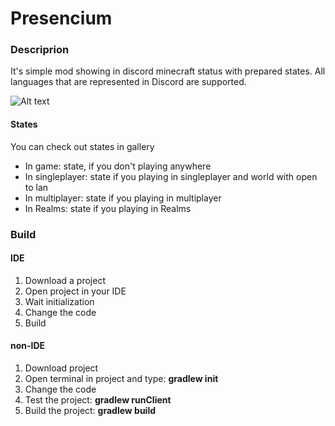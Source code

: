 # Presencium
### Descriprion
It's simple mod showing in discord minecraft status with prepared states.
All languages that are represented in Discord are supported.

![Alt text](https://cdn.modrinth.com/data/iNU1UQcw/images/ad292492d7ac969f767e59b69b5149416e02abbb.png)
#### States
You can check out states in gallery

- In game: state, if you don't playing anywhere
- In singleplayer: state if you playing in singleplayer and world with open to lan 
- In multiplayer: state if you playing in multiplayer
- In Realms: state if you playing in Realms

### Build

#### IDE
1. Download a project
2. Open project in your IDE
3. Wait initialization
3. Change the code
4. Build

#### non-IDE
1. Download project
2. Open terminal in project and type: **gradlew init**
3. Change the code
4. Test the project: **gradlew runClient**
5. Build the project: **gradlew build**
